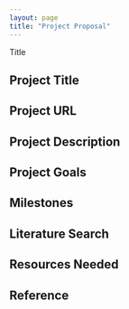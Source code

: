 ```yaml
--- 
layout: page 
title: "Project Proposal"
---
```


 Title 

## Project Title 

## Project URL 

## Project Description

## Project Goals

## Milestones

## Literature Search

## Resources Needed

## Reference


